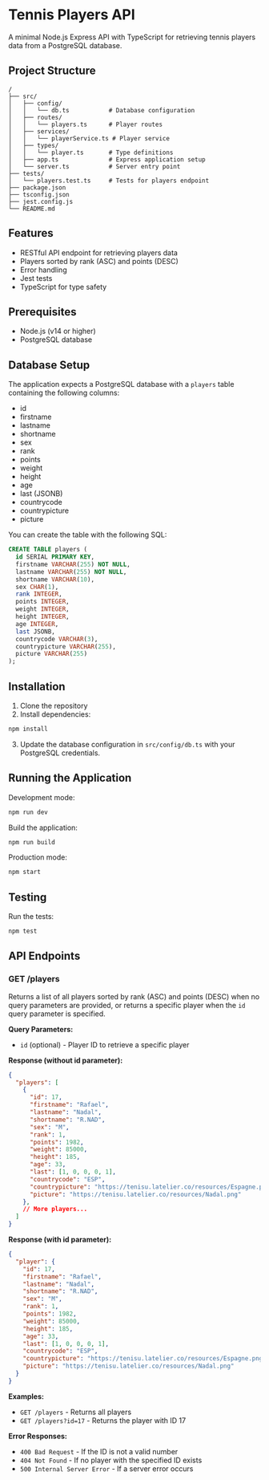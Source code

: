 # Tennis Players API

A minimal Node.js Express API with TypeScript for retrieving tennis players data from a PostgreSQL database.

## Project Structure

```
/
├── src/
│   ├── config/
│   │   └── db.ts           # Database configuration
│   ├── routes/
│   │   └── players.ts      # Player routes
│   ├── services/
│   │   └── playerService.ts # Player service
│   ├── types/
│   │   └── player.ts       # Type definitions
│   ├── app.ts              # Express application setup
│   └── server.ts           # Server entry point
├── tests/
│   └── players.test.ts     # Tests for players endpoint
├── package.json
├── tsconfig.json
├── jest.config.js
└── README.md
```

## Features

- RESTful API endpoint for retrieving players data
- Players sorted by rank (ASC) and points (DESC)
- Error handling
- Jest tests
- TypeScript for type safety

## Prerequisites

- Node.js (v14 or higher)
- PostgreSQL database

## Database Setup

The application expects a PostgreSQL database with a `players` table containing the following columns:

- id
- firstname
- lastname
- shortname
- sex
- rank
- points
- weight
- height
- age
- last (JSONB)
- countrycode
- countrypicture
- picture

You can create the table with the following SQL:

```sql
CREATE TABLE players (
  id SERIAL PRIMARY KEY,
  firstname VARCHAR(255) NOT NULL,
  lastname VARCHAR(255) NOT NULL,
  shortname VARCHAR(10),
  sex CHAR(1),
  rank INTEGER,
  points INTEGER,
  weight INTEGER,
  height INTEGER,
  age INTEGER,
  last JSONB,
  countrycode VARCHAR(3),
  countrypicture VARCHAR(255),
  picture VARCHAR(255)
);
```

## Installation

1. Clone the repository
2. Install dependencies:

```bash
npm install
```

3. Update the database configuration in `src/config/db.ts` with your PostgreSQL credentials.

## Running the Application

Development mode:

```bash
npm run dev
```

Build the application:

```bash
npm run build
```

Production mode:

```bash
npm start
```

## Testing

Run the tests:

```bash
npm test
```

## API Endpoints

### GET /players

Returns a list of all players sorted by rank (ASC) and points (DESC) when no query parameters are provided, or returns a specific player when the `id` query parameter is specified.

**Query Parameters:**

- `id` (optional) - Player ID to retrieve a specific player

**Response (without id parameter):**

```json
{
  "players": [
    {
      "id": 17,
      "firstname": "Rafael",
      "lastname": "Nadal",
      "shortname": "R.NAD",
      "sex": "M",
      "rank": 1,
      "points": 1982,
      "weight": 85000,
      "height": 185,
      "age": 33,
      "last": [1, 0, 0, 0, 1],
      "countrycode": "ESP",
      "countrypicture": "https://tenisu.latelier.co/resources/Espagne.png",
      "picture": "https://tenisu.latelier.co/resources/Nadal.png"
    },
    // More players...
  ]
}
```

**Response (with id parameter):**

```json
{
  "player": {
    "id": 17,
    "firstname": "Rafael",
    "lastname": "Nadal",
    "shortname": "R.NAD",
    "sex": "M",
    "rank": 1,
    "points": 1982,
    "weight": 85000,
    "height": 185,
    "age": 33,
    "last": [1, 0, 0, 0, 1],
    "countrycode": "ESP",
    "countrypicture": "https://tenisu.latelier.co/resources/Espagne.png",
    "picture": "https://tenisu.latelier.co/resources/Nadal.png"
  }
}
```

**Examples:**
- `GET /players` - Returns all players
- `GET /players?id=17` - Returns the player with ID 17

**Error Responses:**

- `400 Bad Request` - If the ID is not a valid number
- `404 Not Found` - If no player with the specified ID exists
- `500 Internal Server Error` - If a server error occurs
